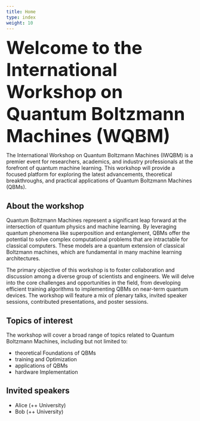 ```yaml
---
title: Home
type: index
weight: 10
---
```


<font size=7>**Welcome to the International Workshop on Quantum Boltzmann Machines (WQBM)**</font>


The International Workshop on Quantum Boltzmann Machines (IWQBM) is a premier event for researchers, academics, and industry professionals at the forefront of quantum machine learning. This workshop will provide a focused platform for exploring the latest advancements, theoretical breakthroughs, and practical applications of Quantum Boltzmann Machines (QBMs).

## About the workshop
Quantum Boltzmann Machines represent a significant leap forward at the intersection of quantum physics and machine learning. By leveraging quantum phenomena like superposition and entanglement, QBMs offer the potential to solve complex computational problems that are intractable for classical computers. These models are a quantum extension of classical Boltzmann machines, which are fundamental in many machine learning architectures.

The primary objective of this workshop is to foster collaboration and discussion among a diverse group of scientists and engineers. We will delve into the core challenges and opportunities in the field, from developing efficient training algorithms to implementing QBMs on near-term quantum devices. The workshop will feature a mix of plenary talks, invited speaker sessions, contributed presentations, and poster sessions.

## Topics of interest
The workshop will cover a broad range of topics related to Quantum Boltzmann Machines, including but not limited to:

- theoretical Foundations of QBMs
- training and Optimization
- applications of QBMs
- hardware Implementation



## Invited speakers

- Alice (++ University)
- Bob (++ University)